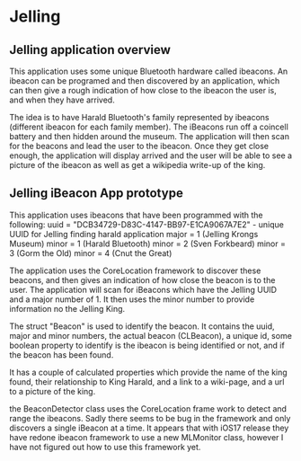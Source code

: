 # Jelling

## Jelling application overview
This application uses some unique Bluetooth hardware called ibeacons. An ibeacon can be programed and then discovered by an application, which can then give a rough indication of how close to the ibeacon the user is, and when they have arrived.

The idea is to have Harald Bluetooth's family represented by ibeacons (different ibeacon for each family member). The iBeacons run off a coincell battery and then hidden around the museum. The application will then scan for the beacons and lead the user to the ibeacon.  Once they get close enough, the application will display arrived and the user will be able to see a picture of the ibeacon as well as get a wikipedia write-up of the king.

## Jelling iBeacon App prototype
This application uses ibeacons that have been programmed with the following:
uuid = "DCB34729-D83C-4147-BB97-E1CA9067A7E2" - unique UUID for Jelling finding harald application
major = 1 (Jelling Krongs Museum)
minor = 1 (Harald Bluetooth)
minor = 2 (Sven Forkbeard)
minor = 3 (Gorm the Old)
minor = 4 (Cnut the Great)

The application uses the CoreLocation framework to discover these beacons, and then gives an indication of how close the beacon is to the user. The application will scan for iBeacons which have the Jelling UUID and a major number of 1. It then uses the minor number to provide information no the Jelling King.

The struct "Beacon" is used to identify the beacon. It contains the uuid, major and minor numbers, the actual beacon (CLBeacon), a unique id, some boolean property to identify is the ibeacon is being identified or not, and if the beacon has been found.

It has a couple of calculated properties which provide the name of the king found, their relationship to King Harald, and a link to a wiki-page, and a url to a picture of the king.

the BeaconDetector class uses the CoreLocation frame work to detect and range the ibeacons. Sadly there seems to be bug in the framework and only discovers a single iBeacon at a time. It appears that with iOS17 release they have redone ibeacon framework to use a new MLMonitor class, however I have not figured out how to use this framework yet.

##
